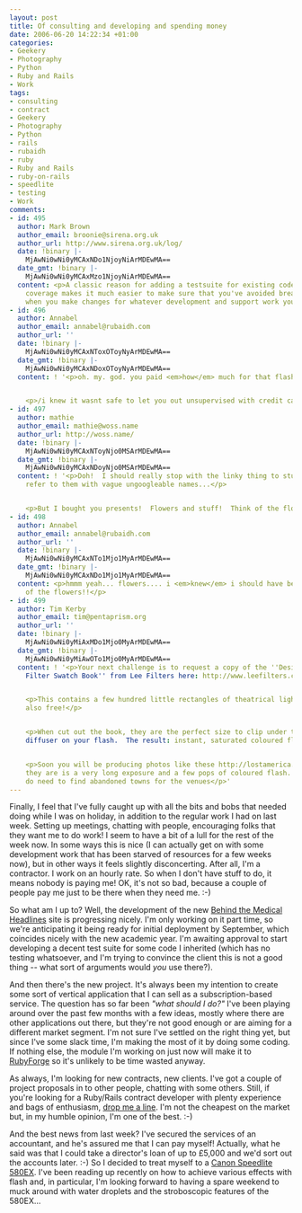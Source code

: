 ```yaml
---
layout: post
title: Of consulting and developing and spending money
date: 2006-06-20 14:22:34 +01:00
categories:
- Geekery
- Photography
- Python
- Ruby and Rails
- Work
tags:
- consulting
- contract
- Geekery
- Photography
- Python
- rails
- rubaidh
- ruby
- Ruby and Rails
- ruby-on-rails
- speedlite
- testing
- Work
comments:
- id: 495
  author: Mark Brown
  author_email: broonie@sirena.org.uk
  author_url: http://www.sirena.org.uk/log/
  date: !binary |-
    MjAwNi0wNi0yMCAxNDo1NjoyNiArMDEwMA==
  date_gmt: !binary |-
    MjAwNi0wNi0yMCAxMzo1NjoyNiArMDEwMA==
  content: <p>A classic reason for adding a testsuite for existing code is that test
    coverage makes it much easier to make sure that you've avoided breaking anything
    when you make changes for whatever development and support work you need to do.</p>
- id: 496
  author: Annabel
  author_email: annabel@rubaidh.com
  author_url: ''
  date: !binary |-
    MjAwNi0wNi0yMCAxNToxOToyNyArMDEwMA==
  date_gmt: !binary |-
    MjAwNi0wNi0yMCAxNDoxOToyNyArMDEwMA==
  content: ! '<p>oh. my. god. you paid <em>how</em> much for that flashy torch thing?!?!</p>


    <p>/i knew it wasnt safe to let you out unsupervised with credit cards!!/</p>'
- id: 497
  author: mathie
  author_email: mathie@woss.name
  author_url: http://woss.name/
  date: !binary |-
    MjAwNi0wNi0yMCAxNToyNjo0MSArMDEwMA==
  date_gmt: !binary |-
    MjAwNi0wNi0yMCAxNDoyNjo0MSArMDEwMA==
  content: ! '<p>Doh!  I should really stop with the linky thing to stuff that I buy.  And
    refer to them with vague ungoogleable names...</p>


    <p>But I bought you presents!  Flowers and stuff!  Think of the flowers! :-P</p>'
- id: 498
  author: Annabel
  author_email: annabel@rubaidh.com
  author_url: ''
  date: !binary |-
    MjAwNi0wNi0yMCAxNTo1Mjo1MyArMDEwMA==
  date_gmt: !binary |-
    MjAwNi0wNi0yMCAxNDo1Mjo1MyArMDEwMA==
  content: <p>hmmm yeah... flowers.... i <em>knew</em> i should have been more suspicious
    of the flowers!!</p>
- id: 499
  author: Tim Kerby
  author_email: tim@pentaprism.org
  author_url: ''
  date: !binary |-
    MjAwNi0wNi0yMiAxMDo1Mjo0MyArMDEwMA==
  date_gmt: !binary |-
    MjAwNi0wNi0yMiAwOTo1Mjo0MyArMDEwMA==
  content: ! '<p>Your next challenge is to request a copy of the ''Designers Edition
    Filter Swatch Book'' from Lee Filters here: http://www.leefilters.com/CU.asp?PageID=144</p>


    <p>This contains a few hundred little rectangles of theatrical lighting gels.  It''s
    also free!</p>


    <p>When cut out the book, they are the perfect size to clip under the pull out
    diffuser on your flash.  The result: instant, saturated coloured flash pulses.</p>


    <p>Soon you will be producing photos like these http://lostamerica.com/images/ghost.html  All
    they are is a very long exposure and a few pops of coloured flash.  Although you
    do need to find abandoned towns for the venues</p>'
---
```

Finally, I feel that I've fully caught up with all the bits and bobs that needed doing while I was on holiday, in addition to the regular work I had on last week.  Setting up meetings, chatting with people, encouraging folks that they want me to do work!  I seem to have a bit of a lull for the rest of the week now.  In some ways this is nice (I can actually get on with some development work that has been starved of resources for a few weeks now), but in other ways it feels slightly disconcerting.  After all, I'm a contractor.  I work on an hourly rate.  So when I don't have stuff to do, it means nobody is paying me!  OK, it's not so bad, because a couple of people pay me just to be there when they need me. :-)

So what am I up to?  Well, the development of the new [Behind the Medical Headlines](http://www.behindthemedicalheadlines.com/) site is progressing nicely.  I'm only working on it part time, so we're anticipating it being ready for initial deployment by September, which coincides nicely with the new academic year.  I'm awaiting approval to start developing a decent test suite for some code I inherited (which has no testing whatsoever, and I'm trying to convince the client this is not a good thing -- what sort of arguments would *you* use there?).

And then there's the new project.  It's always been my intention to create some sort of vertical application that I can sell as a subscription-based service.  The question has so far been *"what should I do?"*  I've been playing around over the past few months with a few ideas, mostly where there are other applications out there, but they're not good enough or are aiming for a different market segment.  I'm not sure I've settled on the right thing yet, but since I've some slack time, I'm making the most of it by doing some coding.  If nothing else, the module I'm working on just now will make it to [RubyForge](http://rubyforge.org/) so it's unlikely to be time wasted anyway.

As always, I'm looking for new contracts, new clients.  I've got a couple of project proposals in to other people, chatting with some others.  Still, if you're looking for a Ruby/Rails contract developer with plenty experience and bags of enthusiasm, [drop me a line](mailto:mathie@rubaidh.com).  I'm not the cheapest on the market but, in my humble opinion, I'm one of the best. :-)

And the best news from last week?  I've secured the services of an accountant, and he's assured me that I can pay myself!  Actually, what he said was that I could take a director's loan of up to &pound;5,000 and we'd sort out the accounts later. :-)  So I decided to treat myself to a [Canon Speedlite 580EX](http://www.usa.canon.com/consumer/controller?act=ModelDetailAct&fcategoryid=141&modelid=10514).  I've been reading up recently on how to achieve various effects with flash and, in particular, I'm looking forward to having a spare weekend to muck around with water droplets and the stroboscopic features of the 580EX...
